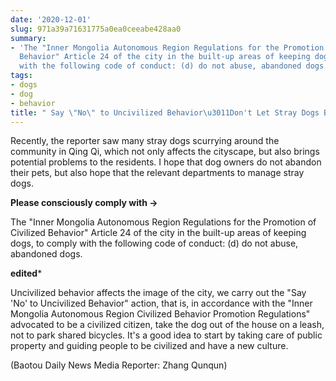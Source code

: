 ```yaml
---
date: '2020-12-01'
slug: 971a39a71631775a0ea0ceeabe428aa0
summary:
- 'The "Inner Mongolia Autonomous Region Regulations for the Promotion of Civilized
  Behavior" Article 24 of the city in the built-up areas of keeping dogs, to comply
  with the following code of conduct: (d) do not abuse, abandoned dogs.'
tags:
- dogs
- dog
- behavior
title: " Say \"No\" to Uncivilized Behavior\u3011Don't Let Stray Dogs Become a Problem "
---
```


 Recently, the reporter saw many stray dogs scurrying around the community in Qing Qi, which not only affects the cityscape, but also brings potential problems to the residents. I hope that dog owners do not abandon their pets, but also hope that the relevant departments to manage stray dogs.

**Please consciously comply with →**

The "Inner Mongolia Autonomous Region Regulations for the Promotion of Civilized Behavior" Article 24 of the city in the built-up areas of keeping dogs, to comply with the following code of conduct: (d) do not abuse, abandoned dogs.

**edited***

Uncivilized behavior affects the image of the city, we carry out the "Say 'No' to Uncivilized Behavior" action, that is, in accordance with the "Inner Mongolia Autonomous Region Civilized Behavior Promotion Regulations" advocated to be a civilized citizen, take the dog out of the house on a leash, not to park shared bicycles. It's a good idea to start by taking care of public property and guiding people to be civilized and have a new culture.

  

(Baotou Daily News Media Reporter: Zhang Qunqun)

 
        